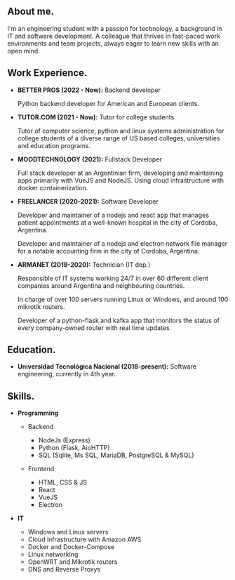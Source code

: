 ## About me.

I'm an engineering student with a passion for technology, a background in IT and software development. A colleague that thrives in fast-paced work environments and team
projects, always eager to learn new skills with an open mind.

## Work Experience.

- **BETTER PROS (2022 - Now):** Backend developer

  Python backend developer for American and European clients.

- **TUTOR.COM (2021 - Now):** Tutor for college students

  Tutor of computer science, python and linux systems administration for college students of a diverse range of US based colleges, universities and education programs.

- **MOODTECHNOLOGY (2021):** Fullstack Developer

  Full stack developer at an Argentinian firm, developing and maintaining apps primarily with VueJS and NodeJS. Using cloud infrastructure
  with docker containerization.

- **FREELANCER (2020-2021):** Software Developer

  Developer and maintainer of a nodejs and react app that manages patient appointments at a
  well-known hospital in the city of Cordoba, Argentina.

  Developer and maintainer of a nodejs and electron network file manager for a notable
  accounting firm in the city of Cordoba, Argentina.

- **ARMANET (2019-2020):** Technician (IT dep.)

  Responsible of IT systems working 24/7 in over 60 different client companies around Argentina
  and neighbouring countries.

  In charge of over 100 servers running Linux or Windows, and around 100 mikrotik routers.

  Developer of a python-flask and kafka app that monitors the status of every company-owned
  router with real time updates

## Education.

- **Universidad Tecnológica Nacional (2018-present):** Software engineering, currently in 4th year.

## Skills.

- **Programming**

  - Backend

    - NodeJs (Express)
    - Python (Flask, AioHTTP)
    - SQL (Sqlite, Ms SQL, MariaDB, PostgreSQL & MySQL)

  - Frontend

    - HTML, CSS & JS
    - React
    - VueJS
    - Electron

- **IT**

  - Windows and Linux servers
  - Cloud infrastructure with Amazon AWS
  - Docker and Docker-Compose
  - Linux networking
  - OpenWRT and Mikrotik routers
  - DNS and Reverse Proxys
